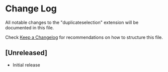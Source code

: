 # Change Log
All notable changes to the "duplicateselection" extension will be documented in this file.

Check [Keep a Changelog](http://keepachangelog.com/) for recommendations on how to structure this file.

## [Unreleased]
- Initial release